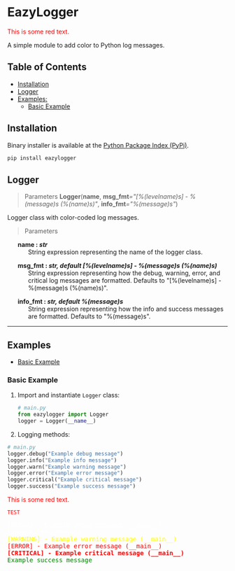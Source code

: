 # EazyLogger
<p style='color:red'>This is some red text.</p>

A simple module to add color to Python log messages.

## Table of Contents

- [Installation](#installation)
- [Logger](#logger)
- [Examples:](#examples)
  - [Basic Example](#basic-example)

## Installation

Binary installer is available at the [Python Package Index (PyPi)](#).

```bash
pip install eazylogger
```

## Logger

> Parameters
> <strong id='Logger'>Logger</strong>(<b>name</b>, <b>msg_fmt</b><i>="[%(levelname)s] - %(message)s (%(name)s)"</i>, <b>info_fmt</b><i>="%(message)s"</i>)

Logger class with color-coded log messages.

> Parameters

<ul style='list-style: none'>
	<li id='Logger-name'>
		<b>name : <i>str</i></b>
		<ul style='list-style: none'>
			<li id='Logger-name-description'>String expression representing the name of the logger class.</li>
		</ul>
	</li>
</ul>
<ul style='list-style: none'>
	<li id='Logger-msg_fmt'>
		<b>msg_fmt : <i>str, default [%(levelname)s] - %(message)s (%(name)s)</i></b>
		<ul style='list-style: none'>
			<li id='Logger-msg_fmt-description'>String expression representing how the debug, warning, error, and critical log messages are formatted. Defaults to "[%(levelname)s] - %(message)s (%(name)s)".</li>
		</ul>
	</li>
</ul>
<ul style='list-style: none'>
	<li id='Logger-info_fmt'>
		<b>info_fmt : <i>str, default %(message)s</i></b>
		<ul style='list-style: none'>
			<li id='Logger-info_fmt-description'>String expression representing how the info and success messages are formatted. Defaults to "%(message)s".</li>
		</ul>
	</li>
</ul>

<hr>

## Examples

- [Basic Example](#basic-example)

### Basic Example

1. Import and instantiate `Logger` class:

   ```python
   # main.py
   from eazylogger import Logger
   logger = Logger(__name__)
   ```

2. Logging methods:

```python
# main.py
logger.debug("Example debug message")
logger.info("Example info message")
logger.warn("Example warning message")
logger.error("Example error message")
logger.critical("Example critical message")
logger.success("Example success message")
```

<p style='color:red'>This is some red text.</p>
<code style="color:red">TEST</code>

<pre style="padding:0;">
<span style="color:white !important; font-weight: 100;">[DEBUG] - Example debug message (__main__)</span>
<span style="color:white; font-weight: 100;">Example info message</span>
<span style="color:yellow !important; font-weight: 100;">[WARNING] - Example warning message (__main__)</span>
<span style="color:red; font-weight: 100;">[ERROR] - Example error message (__main__)</span>
<span style="color:red; font-weight: 900;">[CRITICAL] - Example critical message (__main__)</span>
<span style="color:green; font-weight: 100;">Example success message</span>
</pre>
